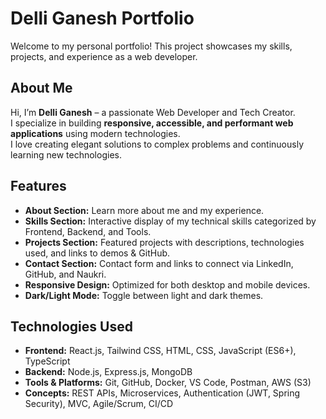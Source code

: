 # Delli Ganesh Portfolio

Welcome to my personal portfolio! This project showcases my skills, projects, and experience as a web developer.

## About Me

Hi, I’m **Delli Ganesh** – a passionate Web Developer and Tech Creator.  
I specialize in building **responsive, accessible, and performant web applications** using modern technologies.  
I love creating elegant solutions to complex problems and continuously learning new technologies.

## Features

- **About Section:** Learn more about me and my experience.
- **Skills Section:** Interactive display of my technical skills categorized by Frontend, Backend, and Tools.
- **Projects Section:** Featured projects with descriptions, technologies used, and links to demos & GitHub.
- **Contact Section:** Contact form and links to connect via LinkedIn, GitHub, and Naukri.
- **Responsive Design:** Optimized for both desktop and mobile devices.
- **Dark/Light Mode:** Toggle between light and dark themes.

## Technologies Used

- **Frontend:** React.js, Tailwind CSS, HTML, CSS, JavaScript (ES6+), TypeScript
- **Backend:** Node.js, Express.js, MongoDB
- **Tools & Platforms:** Git, GitHub, Docker, VS Code, Postman, AWS (S3)
- **Concepts:** REST APIs, Microservices, Authentication (JWT, Spring Security), MVC, Agile/Scrum, CI/CD
